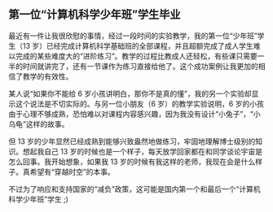 <div class="inner">
<h2>第一位“计算机科学少年班”学生毕业</h2>
<p>最近有一件让我很欣慰的事情，经过一段时间的实验教学，我的第一位“少年班”学生（13 岁）已经完成计算机科学基础班的全部课程，并且超额完成了成人学生难以完成的某些难度大的“进阶练习”。教学的过程比教成人还轻松，有些课只需要一半的时间就讲完了，还有一节课作为练习直接给他了。这个成功案例让我更加的相信了教学的有效性。</p>
<p>某人说“如果你不能给 6 岁小孩讲明白，那你不是真的懂”，我的另一个实验却显示这个说法是不切实际的。与另一位小朋友（6 岁）的教学实验说明，6 岁的小孩由于心理不够成熟，恐怕难以对课程内容感兴趣，因为我没有设计“小兔子”，“小乌龟”这样的故事。</p>
<p>但 13 岁的少年显然已经成熟到能够兴致盎然地做练习，牢固地理解博士级别的知识。想起我自己 13 岁的时候也是一个样子，每天放学回家都在和同学谈论宇宙是怎么回事。我开始想象，如果我 13 岁的时候有我这样的老师，我现在会是什么样子。真希望有“穿越时空”的本事。</p>
<p>不过为了响应和支持国家的“减负”政策，这可能是国内第一个和最后一个“计算机科学少年班”学生 ;)</p>
</div>
<!--
<div class="ad-banner" style="margin-top: 5px">
<script async src="//pagead2.googlesyndication.com/pagead/js/adsbygoogle.js"></script>
<ins class="adsbygoogle"
                    style="display:inline-block;width:100%;height:90px"
                    data-ad-client="ca-pub-1331524016319584"
                    data-ad-slot="6657867155"></ins>
<script>(adsbygoogle = window.adsbygoogle || []).push({});</script>
</div>
<script data-ad-client="ca-pub-1331524016319584" async
            src="https://pagead2.googlesyndication.com/pagead/js/adsbygoogle.js">
</script>
        -->
    